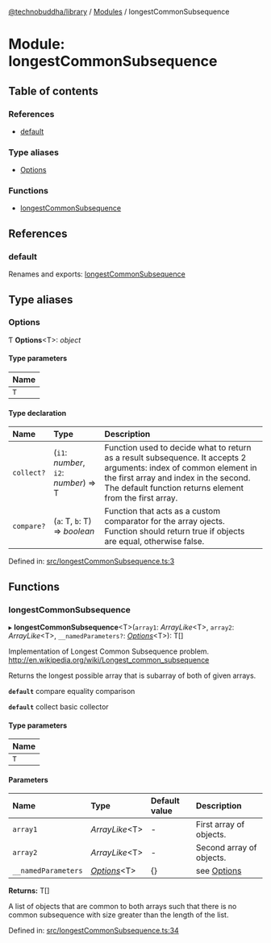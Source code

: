 [@technobuddha/library](../../README.md) / [Modules](../Modules.md) / longestCommonSubsequence

# Module: longestCommonSubsequence

## Table of contents

### References

- [default](longestcommonsubsequence.md#default)

### Type aliases

- [Options](longestcommonsubsequence.md#options)

### Functions

- [longestCommonSubsequence](longestcommonsubsequence.md#longestcommonsubsequence)

## References

### default

Renames and exports: [longestCommonSubsequence](longestcommonsubsequence.md#longestcommonsubsequence)

## Type aliases

### Options

Ƭ **Options**<T\>: *object*

#### Type parameters

| Name |
| :------ |
| `T` |

#### Type declaration

| Name | Type | Description |
| :------ | :------ | :------ |
| `collect?` | (`i1`: *number*, `i2`: *number*) => T | Function used to decide what to return as a result subsequence. It accepts 2 arguments: index of common element in the first array and index in the second. The default function returns element from the first array. |
| `compare?` | (`a`: T, `b`: T) => *boolean* | Function that acts as a custom comparator for the array ojects. Function should return true if objects are equal, otherwise false. |

Defined in: [src/longestCommonSubsequence.ts:3](https://github.com/technobuddha/hill.software/blob/65b5e5d/packages/library/src/longestCommonSubsequence.ts#L3)

## Functions

### longestCommonSubsequence

▸ **longestCommonSubsequence**<T\>(`array1`: *ArrayLike*<T\>, `array2`: *ArrayLike*<T\>, `__namedParameters?`: [*Options*](longestcommonsubsequence.md#options)<T\>): T[]

Implementation of Longest Common Subsequence problem.
http://en.wikipedia.org/wiki/Longest_common_subsequence

Returns the longest possible array that is subarray of both of given arrays.

**`default`** compare equality comparison

**`default`** collect basic collector

#### Type parameters

| Name |
| :------ |
| `T` |

#### Parameters

| Name | Type | Default value | Description |
| :------ | :------ | :------ | :------ |
| `array1` | *ArrayLike*<T\> | - | First array of objects. |
| `array2` | *ArrayLike*<T\> | - | Second array of objects. |
| `__namedParameters` | [*Options*](longestcommonsubsequence.md#options)<T\> | {} | see [Options](longestcommonsubsequence.md#options) |

**Returns:** T[]

A list of objects that are common to both arrays
such that there is no common subsequence with size greater than the
length of the list.

Defined in: [src/longestCommonSubsequence.ts:34](https://github.com/technobuddha/hill.software/blob/65b5e5d/packages/library/src/longestCommonSubsequence.ts#L34)
